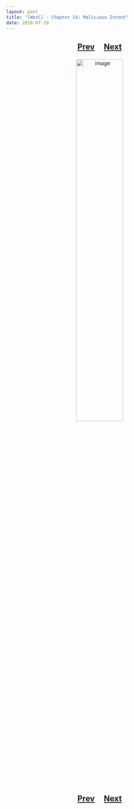 ```yaml
---
layout: post
title: "[WotC] - Chapter 14: Malicious Intent"
date: 2018-07-29
---
```


<h2>
  <p style="text-align:center;">
    <a href="/wingsofthechorus/archive/2018/07/28/chapter13">Prev</a>
    &nbsp;&nbsp;&nbsp;
    <a href="/wingsofthechorus/archive/2018/09/09/chapter15">Next</a>
  </p>
</h2>

<p style="text-align:center;">
  <img src="/wingsofthechorus/images/comics/c14.png" width="50%" alt="image"/>
</p>

<h2>
  <p style="text-align:center;">
    <a href="/wingsofthechorus/archive/2018/07/28/chapter13">Prev</a>
    &nbsp;&nbsp;&nbsp;
    <a href="/wingsofthechorus/archive/2018/09/09/chapter15">Next</a>
  </p>
</h2>

